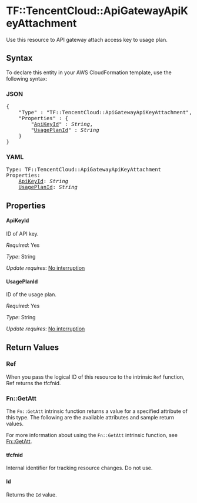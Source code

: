 # TF::TencentCloud::ApiGatewayApiKeyAttachment

Use this resource to API gateway attach access key to usage plan.

## Syntax

To declare this entity in your AWS CloudFormation template, use the following syntax:

### JSON

<pre>
{
    "Type" : "TF::TencentCloud::ApiGatewayApiKeyAttachment",
    "Properties" : {
        "<a href="#apikeyid" title="ApiKeyId">ApiKeyId</a>" : <i>String</i>,
        "<a href="#usageplanid" title="UsagePlanId">UsagePlanId</a>" : <i>String</i>
    }
}
</pre>

### YAML

<pre>
Type: TF::TencentCloud::ApiGatewayApiKeyAttachment
Properties:
    <a href="#apikeyid" title="ApiKeyId">ApiKeyId</a>: <i>String</i>
    <a href="#usageplanid" title="UsagePlanId">UsagePlanId</a>: <i>String</i>
</pre>

## Properties

#### ApiKeyId

ID of API key.

_Required_: Yes

_Type_: String

_Update requires_: [No interruption](https://docs.aws.amazon.com/AWSCloudFormation/latest/UserGuide/using-cfn-updating-stacks-update-behaviors.html#update-no-interrupt)

#### UsagePlanId

ID of the usage plan.

_Required_: Yes

_Type_: String

_Update requires_: [No interruption](https://docs.aws.amazon.com/AWSCloudFormation/latest/UserGuide/using-cfn-updating-stacks-update-behaviors.html#update-no-interrupt)

## Return Values

### Ref

When you pass the logical ID of this resource to the intrinsic `Ref` function, Ref returns the tfcfnid.

### Fn::GetAtt

The `Fn::GetAtt` intrinsic function returns a value for a specified attribute of this type. The following are the available attributes and sample return values.

For more information about using the `Fn::GetAtt` intrinsic function, see [Fn::GetAtt](https://docs.aws.amazon.com/AWSCloudFormation/latest/UserGuide/intrinsic-function-reference-getatt.html).

#### tfcfnid

Internal identifier for tracking resource changes. Do not use.

#### Id

Returns the <code>Id</code> value.

